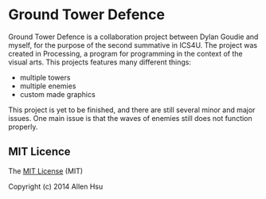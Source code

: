 Ground Tower Defence
=========

Ground Tower Defence is a collaboration project between Dylan Goudie and myself, for the purpose of the second summative in ICS4U. The project was created in Processing, a program for programming in the context of the visual arts. This projects features many different things:

- multiple towers
- multiple enemies
- custom made graphics

This project is yet to be finished, and there are still several minor and major issues. One main issue is that the waves of enemies still does not function properly.

## MIT Licence
The [MIT License](https://github.com/hsuallen/ground-td/blob/master/LICENSE) (MIT)

Copyright (c) 2014 Allen Hsu

